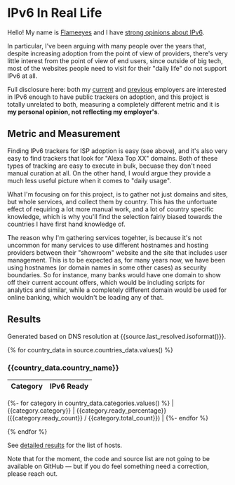 <!--
SPDX-FileCopyrightText: 2021 Diego Elio Pettenò

SPDX-License-Identifier: 0BSD
-->

# IPv6 In Real Life

Hello! My name is [Flameeyes](https://www.flameeyes.com/) and I have [strong opinions about IPv6](https://flameeyes.blog/tag/ipv6/).

In particular, I've been arguing with many people over the years that, despite increasing adoption from the point of view of providers, there's very little interest from the point of view of end users, since outside of big tech, most of the websites people need to visit for their "daily life" do not support IPv6 at all.

Full disclosure here: both my [current](https://www.facebook.com/ipv6/) and [previous](https://www.google.com/ipv6/) employers are interested in IPv6 enough to have public trackers on adoption, and this project is totally unrelated to both, measuring a completely different metric and it is **my personal opinion, not reflecting my employer's**.

## Metric and Measurement

Finding IPv6 trackers for ISP adoption is easy (see above), and it's also very easy to find trackers that look for "Alexa Top XX" domains.
Both of these types of tracking are easy to execute in bulk, becuase they don't need manual curation at all. On the other hand, I would argue they provide a much less useful picture when it comes to "daily usage".

What I'm focusing on for this project, is to gather not just domains and sites, but whole services, and collect them by country.
This has the unfortuate effect of requiring a lot more manual work, and a lot of country specific knowledge, which is why you'll find the selection fairly biased towards the countries I have first hand knowledge of.

The reason why I'm gathering services togehter, is because it's not uncommon for many services to use different hostnames and hosting providers between their "showroom" website and the site that includes user management.
This is to be expected as, for many years now, we have been using hostnames (or domain names in some other cases) as security boundaries.
So for instance, many banks would have one domain to show off their current account offers, which would be including scripts for analytics and similar, while a completely different domain would be used for online banking, which wouldn't be loading any of that.

## Results

Generated based on DNS resolution at {{source.last_resolved.isoformat()}}.

{% for country_data in source.countries_data.values() %}
### {{country_data.country_name}}

| Category | IPv6 Ready |
| --- | --- |
{%- for category in country_data.categories.values() %}
| {{category.category}} | {{category.ready_percentage}} ({{category.ready_count}} / {{category.total_count}}) |
{%- endfor %}

{% endfor %}

See [detailed results](details) for the list of hosts.

Note that for the moment, the code and source list are not going to be available on GitHub — but if you do feel something need a correction, please reach out.
